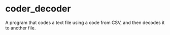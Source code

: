 # coder_decoder
A program that codes a text file using a code from CSV, and then decodes it to another file.
